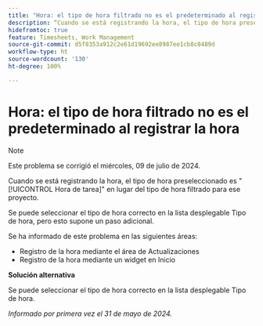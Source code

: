 ```yaml
---
title: "Hora: el tipo de hora filtrado no es el predeterminado al registrar la hora"
description: “Cuando se está registrando la hora, el tipo de hora preseleccionado es la hora de la tarea en lugar del tipo de hora filtrado para ese proyecto”.
hidefromtoc: true
feature: Timesheets, Work Management
source-git-commit: d5f8353a912c2e61d19692ee8987ee1cb8c8489d
workflow-type: ht
source-wordcount: '130'
ht-degree: 100%

---
```



# Hora: el tipo de hora filtrado no es el predeterminado al registrar la hora

>[!NOTE]
>
>Este problema se corrigió el miércoles, 09 de julio de 2024.

Cuando se está registrando la hora, el tipo de hora preseleccionado es &quot;[!UICONTROL Hora de tarea]&quot; en lugar del tipo de hora filtrado para ese proyecto.

Se puede seleccionar el tipo de hora correcto en la lista desplegable Tipo de hora, pero esto supone un paso adicional.

Se ha informado de este problema en las siguientes áreas:

* Registro de la hora mediante el área de Actualizaciones
* Registro de la hora mediante un widget en Inicio

**Solución alternativa**

Se puede seleccionar el tipo de hora correcto en la lista desplegable Tipo de hora.

_Informado por primera vez el 31 de mayo de 2024._
